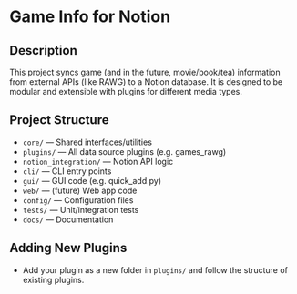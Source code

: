 # Game Info for Notion

## Description

This project syncs game (and in the future, movie/book/tea) information from external APIs (like RAWG) to a Notion
database. It is designed to be modular and extensible with plugins for different media types.

## Project Structure

- `core/` — Shared interfaces/utilities
- `plugins/` — All data source plugins (e.g. games_rawg)
- `notion_integration/` — Notion API logic
- `cli/` — CLI entry points
- `gui/` — GUI code (e.g. quick_add.py)
- `web/` — (future) Web app code
- `config/` — Configuration files
- `tests/` — Unit/integration tests
- `docs/` — Documentation

## Adding New Plugins

- Add your plugin as a new folder in `plugins/` and follow the structure of existing plugins.

